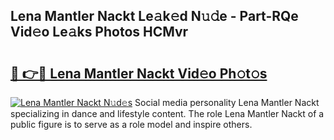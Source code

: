 ## Lena Mantler Nackt Le𝚊k𝚎d N𝚞𝚍e - Part-RQe Vid𝚎o Le𝚊ks Photos HCMvr

# <h2><a href="http://fb5j94w.evod.top/?m=Lena+Mantler+Nackt">🔗 👉🔴 Lena Mantler Nackt Vid𝚎o Ph𝚘t𝚘s</a></h2>

[![Lena Mantler Nackt N𝚞d𝚎s](https://i.imgur.com/8V9OHl7.gif)](http://fb5j94w.evod.top/?m=Lena+Mantler+Nackt)
Social media personality Lena Mantler Nackt specializing in dance and lifestyle content. The role Lena Mantler Nackt of a public figure is to serve as a role model and inspire others. 
